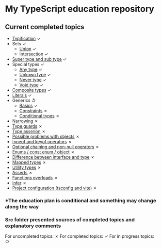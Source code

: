 # My TypeScript education repository

## Current completed topics

- [Typification](./src/typification.ts) ✓
- Sets ✓
  - [Union](./src/union.ts) ✓
  - [Intersection](./src/intersection.ts) ✓
- [Super type and sub type](./src/superTypesAndSubTypes.ts) ✓
- Special types ✓
  - [Any type](./src/any.ts) ✓
  - [Unkown type](./src/unkown.ts) ✓
  - [Never type](./src/never.ts) ✓
  - [Void type](./src/void.ts) ✓
- [Composite types](./src/compositeTypes.ts) ✓
- [Literals](./src/literals.ts) ✓
- Generics ↺
  - [Basics](./src/genericsBasics.ts) ✓
  - [Constraints](d) ✗
  - [Conditional types](.) ✗
- [Narrowing](.) ✗
- [Type guards](.) ✗
- [Type asserion](.) ✗
- [Possible problems with objects](.) ✗
- [typeof and keyof operators](.) ✗
- [Optional chaining and non-null operators](.) ✗
- [Enums / const enum / object](.) ✗
- [Difference between interface and type](.) ✗
- [Mapped types](.) ✗
- [Utility types](.) ✗
- [Asserts](.) ✗
- [Functions overloads](.) ✗
- [Infer](.) ✗
- [Project configuration (tsconfig and vite)](.) ✗

### *The education plan is conditional and something may change along the way

### Src folder presented sources of completed topics and explanatory comments

For uncompleted topics: ✗
For completed topics: ✓
For in progress topics: ↺
